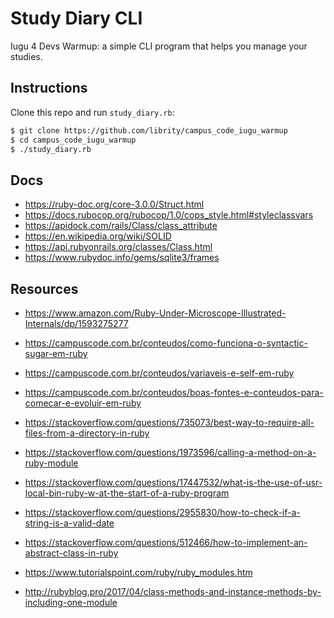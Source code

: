 # Study Diary CLI

Iugu 4 Devs Warmup: a simple CLI program that helps you manage your studies.

## Instructions

Clone this repo and run `study_diary.rb`:

```bash
$ git clone https://github.com/librity/campus_code_iugu_warmup
$ cd campus_code_iugu_warmup
$ ./study_diary.rb
```

## Docs

- https://ruby-doc.org/core-3.0.0/Struct.html
- https://docs.rubocop.org/rubocop/1.0/cops_style.html#styleclassvars
- https://apidock.com/rails/Class/class_attribute
- https://en.wikipedia.org/wiki/SOLID
- https://api.rubyonrails.org/classes/Class.html
- https://www.rubydoc.info/gems/sqlite3/frames

## Resources

- https://www.amazon.com/Ruby-Under-Microscope-Illustrated-Internals/dp/1593275277

- https://campuscode.com.br/conteudos/como-funciona-o-syntactic-sugar-em-ruby
- https://campuscode.com.br/conteudos/variaveis-e-self-em-ruby
- https://campuscode.com.br/conteudos/boas-fontes-e-conteudos-para-comecar-e-evoluir-em-ruby

- https://stackoverflow.com/questions/735073/best-way-to-require-all-files-from-a-directory-in-ruby
- https://stackoverflow.com/questions/1973596/calling-a-method-on-a-ruby-module
- https://stackoverflow.com/questions/17447532/what-is-the-use-of-usr-local-bin-ruby-w-at-the-start-of-a-ruby-program
- https://stackoverflow.com/questions/2955830/how-to-check-if-a-string-is-a-valid-date
- https://stackoverflow.com/questions/512466/how-to-implement-an-abstract-class-in-ruby

- https://www.tutorialspoint.com/ruby/ruby_modules.htm
- http://rubyblog.pro/2017/04/class-methods-and-instance-methods-by-including-one-module

